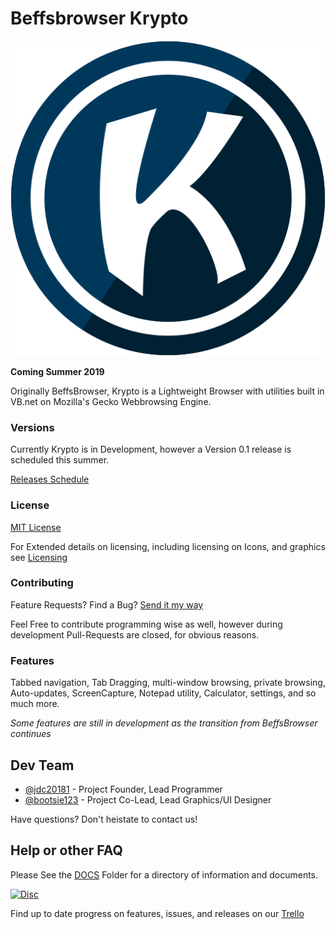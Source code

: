 # Beffsbrowser Krypto
![logo](https://github.com/jdc20181/Krypto/blob/master/Docs/images/Logos/Krypto_Logo_512x512.png?raw=true)

**Coming Summer 2019** 


Originally BeffsBrowser, Krypto is a Lightweight Browser with utilities built in VB.net on Mozilla's Gecko Webbrowsing Engine. 


### Versions

Currently Krypto is in Development, however a Version 0.1 release is scheduled this summer. 

[Releases Schedule](https://github.com/jdc20181/Krypto/tree/master/Releases#release-schedule--archiving-policies)

### License

[MIT License](https://github.com/jdc20181/Krypto/blob/master/LICENSE)

For Extended details on licensing, including licensing on Icons, and graphics see [Licensing](https://github.com/jdc20181/Krypto/blob/master/Docs/Licensing.md)

### Contributing

Feature Requests? Find a Bug? [Send it my way](https://github.com/jdc20181/Krypto/issues/new)  

Feel Free to contribute programming wise as well, however during development Pull-Requests are closed, for obvious reasons. 

### Features

Tabbed navigation, Tab Dragging, multi-window browsing, private browsing, Auto-updates, ScreenCapture, Notepad utility, Calculator, settings, and so much more. 

*Some features are still in development as the transition from BeffsBrowser continues*



## Dev Team 

+ [@jdc20181](https://github.com/jdc20181) - Project Founder, Lead Programmer
+ [@bootsie123](https://github.com/bootsie123) - Project Co-Lead, Lead Graphics/UI Designer

Have questions? Don't heistate to contact us! 

## Help or other FAQ 

Please See the [DOCS](https://github.com/jdc20181/Krypto/tree/master/Docs) Folder for a directory of information and documents. 

[![Disc](https://discordapp.com/api/guilds/568432777519693827/embed.png?style=shield)](https://discord.gg/SwgGCuX)

Find up to date progress on features, issues, and releases on our [Trello](https://trello.com/b/LA6P54ah/krypto-developer-organizing)

